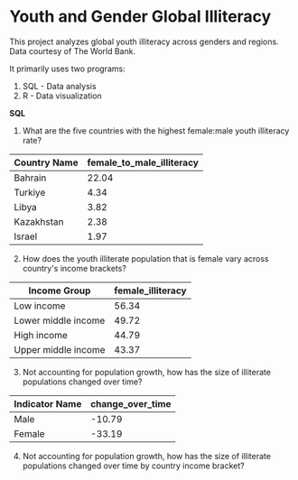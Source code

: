 # Youth and Gender Global Illiteracy

This project analyzes global youth illiteracy across genders and regions. Data courtesy of The World Bank.

It primarily uses two programs:

1. SQL - Data analysis
2. R - Data visualization


**SQL**

1. What are the five countries with the highest female:male youth illiteracy rate?

Country Name | female_to_male_illiteracy
--- | ---
Bahrain | 22.04
Turkiye | 4.34
Libya | 3.82
Kazakhstan | 2.38
Israel | 1.97

2. How does the youth illiterate population that is female vary across country's income brackets?

Income Group | female_illiteracy
--- | ---
Low income | 56.34
Lower middle income | 49.72
High income | 44.79
Upper middle income | 43.37

3. Not accounting for population growth, how has the size of illiterate populations changed over time?

Indicator Name | change_over_time
--- | ---
Male | -10.79
Female | -33.19

4. Not accounting for population growth, how has the size of illiterate populations changed over time by country income bracket?










